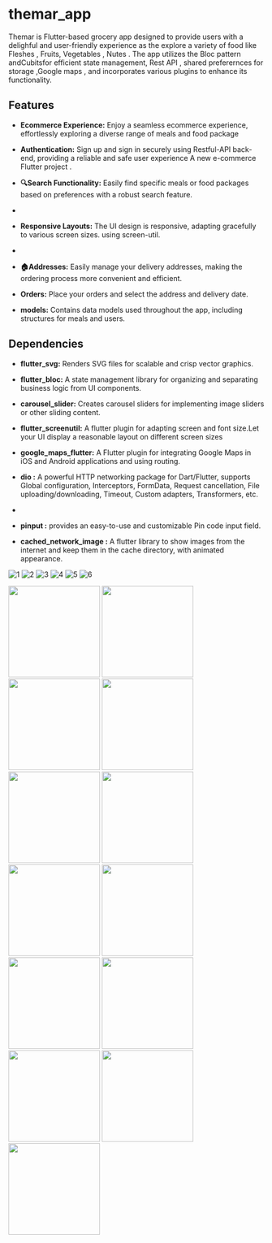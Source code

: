 # themar_app
Themar is Flutter-based grocery app designed to provide users with a delighful and user-friendly experience as the explore a variety of food like Fleshes , Fruits, Vegetables , Nutes . The app utilizes the Bloc pattern andCubitsfor efficient state management, Rest API , shared preferernces for storage ,Google maps , and incorporates various plugins to enhance its functionality. 

## Features


- **Ecommerce Experience:** Enjoy a seamless ecommerce experience, effortlessly exploring a diverse range of meals and food package
- **Authentication:** Sign up and sign in securely using Restful-API back-end, providing a reliable and safe user experience
A new e-commerce Flutter project .

- **🔍Search Functionality:** Easily find specific meals or food packages based on preferences with a robust search feature.
- 
 - **Responsive Layouts:** The UI design is responsive, adapting gracefully to various screen sizes. using screen-util.
 - 
- **🏠Addresses:** Easily manage your delivery addresses, making the ordering process more convenient and efficient.

- **Orders:** Place your orders and select the address and delivery date.
 
- **models:** Contains data models used throughout the app, including structures for meals and users.



## Dependencies

- **flutter_svg:** Renders SVG files for scalable and crisp vector graphics.


- **flutter_bloc:** A state management library for organizing and separating business logic from UI components.

- **carousel_slider:** Creates carousel sliders for implementing image sliders or other sliding content.

- **flutter_screenutil:** A flutter plugin for adapting screen and font size.Let your UI display a reasonable layout on different screen sizes

 

 - **google_maps_flutter:** A Flutter plugin for integrating Google Maps in iOS and Android applications and using routing.
 
 - **dio :** A powerful HTTP networking package for Dart/Flutter, supports Global configuration, Interceptors, FormData, Request cancellation, File uploading/downloading, Timeout, Custom adapters, Transformers, etc.

 - 
 - **pinput :** provides an easy-to-use and customizable Pin code input field.
   

 - **cached_network_image :** A flutter library to show images from the internet and keep them in the cache directory, with animated appearance.


![1](https://github.com/Husseinabozina/themar/assets/55768857/a3ecf828-0116-4cf2-9850-0740519087ff)
![2](https://github.com/Husseinabozina/themar/assets/55768857/3322dbac-3af8-4d83-adad-de4b3b861e26)
![3](https://github.com/Husseinabozina/themar/assets/55768857/2f15ddda-118d-472a-98c5-0d558296b221)
![4](https://github.com/Husseinabozina/themar/assets/55768857/b09a06e1-c4f7-4957-a4e1-8c22019b5f95)
![5](https://github.com/Husseinabozina/themar/assets/55768857/5226e9eb-c18d-4ed5-8e11-692820bf108d)
![6](https://github.com/Husseinabozina/themar/assets/55768857/386b5f46-dc4a-4f52-8628-aa532a37b113)

</p>
<p float="left">
 <img src="https://github.com/Husseinabozina/themar/assets/55768857/a3ecf828-0116-4cf2-9850-0740519087ff" width="180"/>
 <img src="https://github.com/Husseinabozina/themar/assets/55768857/3322dbac-3af8-4d83-adad-de4b3b861e26" width="180"/>
 <img src="https://github.com/Husseinabozina/themar/assets/55768857/2f15ddda-118d-472a-98c5-0d558296b221" width="180"/>
 <img src="https://github.com/Husseinabozina/themar/assets/55768857/b09a06e1-c4f7-4957-a4e1-8c22019b5f95" width="180"/>
 <img src="https://github.com/Husseinabozina/themar/assets/55768857/5226e9eb-c18d-4ed5-8e11-692820bf108d" width="180"/>
 <img src="https://github.com/Husseinabozina/themar/assets/55768857/386b5f46-dc4a-4f52-8628-aa532a37b113" width="180"/>
 <img src="https://github.com/mo7amedaliEbaid/nibbles-ecommerce-complex-ui/blob/1cde5c679967f75e26e53560a374ead1a65b6ccc/screenshots/homeupd2.jpg" width="180"/>
 <img src="https://github.com/mo7amedaliEbaid/nibbles-ecommerce-complex-ui/blob/e3c1e25bc5f72b7abf378f1daebedd884cd757df/screenshots/categories.jpg" width="180"/>
 <img src="https://github.com/mo7amedaliEbaid/nibbles-ecommerce-complex-ui/blob/1cde5c679967f75e26e53560a374ead1a65b6ccc/screenshots/profile.jpg" width="180"/>
 <img src="https://github.com/mo7amedaliEbaid/nibbles-ecommerce-complex-ui/blob/cac9447485e531c6bd9982e36a7194a39435540e/screenshots/intro.jpg" width="180"/> 
 <img src="https://github.com/mo7amedaliEbaid/nibbles-ecommerce-complex-ui/blob/b02c61118bd41ef9a4fb08dc7ac9a98466844903/screenshots/mealdetails2.jpg" width="180"/>
 <img src="https://github.com/mo7amedaliEbaid/nibbles-ecommerce-complex-ui/blob/5ce0e278b1426f8b49bc51c0f75a24bcfc441c03/screenshots/more.jpg" width="180"/>
 <img src="https://github.com/mo7amedaliEbaid/nibbles-ecommerce-complex-ui/blob/3617d16f57339b8af23d45d15a681903c08ee88e/screenshots/contactscr.jpg" width="180"/>
 


